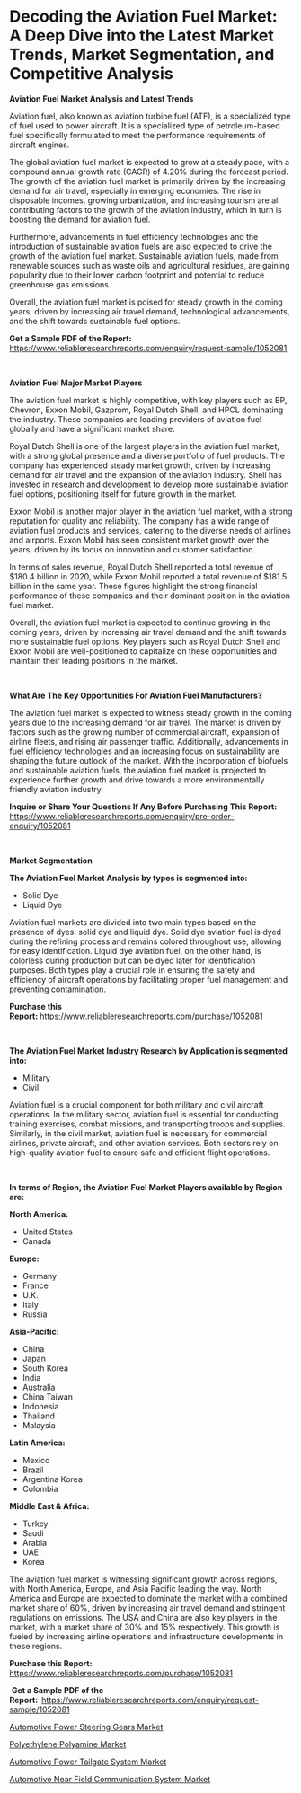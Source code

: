 <p><h1>Decoding the Aviation Fuel Market: A Deep Dive into the Latest Market Trends, Market Segmentation, and Competitive Analysis</h1></p><p><strong>Aviation Fuel Market Analysis and Latest Trends</strong></p>
<p><p>Aviation fuel, also known as aviation turbine fuel (ATF), is a specialized type of fuel used to power aircraft. It is a specialized type of petroleum-based fuel specifically formulated to meet the performance requirements of aircraft engines.</p><p>The global aviation fuel market is expected to grow at a steady pace, with a compound annual growth rate (CAGR) of 4.20% during the forecast period. The growth of the aviation fuel market is primarily driven by the increasing demand for air travel, especially in emerging economies. The rise in disposable incomes, growing urbanization, and increasing tourism are all contributing factors to the growth of the aviation industry, which in turn is boosting the demand for aviation fuel.</p><p>Furthermore, advancements in fuel efficiency technologies and the introduction of sustainable aviation fuels are also expected to drive the growth of the aviation fuel market. Sustainable aviation fuels, made from renewable sources such as waste oils and agricultural residues, are gaining popularity due to their lower carbon footprint and potential to reduce greenhouse gas emissions.</p><p>Overall, the aviation fuel market is poised for steady growth in the coming years, driven by increasing air travel demand, technological advancements, and the shift towards sustainable fuel options.</p></p>
<p><strong>Get a Sample PDF of the Report:&nbsp;</strong> <a href="https://www.reliableresearchreports.com/enquiry/request-sample/1052081">https://www.reliableresearchreports.com/enquiry/request-sample/1052081</a></p>
<p>&nbsp;</p>
<p><strong>Aviation Fuel Major Market Players</strong></p>
<p><p>The aviation fuel market is highly competitive, with key players such as BP, Chevron, Exxon Mobil, Gazprom, Royal Dutch Shell, and HPCL dominating the industry. These companies are leading providers of aviation fuel globally and have a significant market share.</p><p>Royal Dutch Shell is one of the largest players in the aviation fuel market, with a strong global presence and a diverse portfolio of fuel products. The company has experienced steady market growth, driven by increasing demand for air travel and the expansion of the aviation industry. Shell has invested in research and development to develop more sustainable aviation fuel options, positioning itself for future growth in the market.</p><p>Exxon Mobil is another major player in the aviation fuel market, with a strong reputation for quality and reliability. The company has a wide range of aviation fuel products and services, catering to the diverse needs of airlines and airports. Exxon Mobil has seen consistent market growth over the years, driven by its focus on innovation and customer satisfaction.</p><p>In terms of sales revenue, Royal Dutch Shell reported a total revenue of $180.4 billion in 2020, while Exxon Mobil reported a total revenue of $181.5 billion in the same year. These figures highlight the strong financial performance of these companies and their dominant position in the aviation fuel market.</p><p>Overall, the aviation fuel market is expected to continue growing in the coming years, driven by increasing air travel demand and the shift towards more sustainable fuel options. Key players such as Royal Dutch Shell and Exxon Mobil are well-positioned to capitalize on these opportunities and maintain their leading positions in the market.</p></p>
<p>&nbsp;</p>
<p><strong>What Are The Key Opportunities For Aviation Fuel Manufacturers?</strong></p>
<p><p>The aviation fuel market is expected to witness steady growth in the coming years due to the increasing demand for air travel. The market is driven by factors such as the growing number of commercial aircraft, expansion of airline fleets, and rising air passenger traffic. Additionally, advancements in fuel efficiency technologies and an increasing focus on sustainability are shaping the future outlook of the market. With the incorporation of biofuels and sustainable aviation fuels, the aviation fuel market is projected to experience further growth and drive towards a more environmentally friendly aviation industry.</p></p>
<p><strong>Inquire or Share Your Questions If Any Before Purchasing This Report:</strong> <a href="https://www.reliableresearchreports.com/enquiry/pre-order-enquiry/1052081">https://www.reliableresearchreports.com/enquiry/pre-order-enquiry/1052081</a></p>
<p>&nbsp;</p>
<p><strong>Market Segmentation</strong></p>
<p><strong>The Aviation Fuel Market Analysis by types is segmented into:</strong></p>
<p><ul><li>Solid Dye</li><li>Liquid Dye</li></ul></p>
<p><p>Aviation fuel markets are divided into two main types based on the presence of dyes: solid dye and liquid dye. Solid dye aviation fuel is dyed during the refining process and remains colored throughout use, allowing for easy identification. Liquid dye aviation fuel, on the other hand, is colorless during production but can be dyed later for identification purposes. Both types play a crucial role in ensuring the safety and efficiency of aircraft operations by facilitating proper fuel management and preventing contamination.</p></p>
<p><strong>Purchase this Report:&nbsp;</strong><a href="https://www.reliableresearchreports.com/purchase/1052081">https://www.reliableresearchreports.com/purchase/1052081</a></p>
<p>&nbsp;</p>
<p><strong>The Aviation Fuel Market Industry Research by Application is segmented into:</strong></p>
<p><ul><li>Military</li><li>Civil</li></ul></p>
<p><p>Aviation fuel is a crucial component for both military and civil aircraft operations. In the military sector, aviation fuel is essential for conducting training exercises, combat missions, and transporting troops and supplies. Similarly, in the civil market, aviation fuel is necessary for commercial airlines, private aircraft, and other aviation services. Both sectors rely on high-quality aviation fuel to ensure safe and efficient flight operations.</p></p>
<p>&nbsp;</p>
<p><strong>In terms of Region, the Aviation Fuel Market Players available by Region are:</strong></p>
<p>
    <p> <strong> North America: </strong>
        <ul>
            <li>United States</li>
            <li>Canada</li>
        </ul>
        </p> 
    <p> <strong> Europe: </strong>
        <ul>
            <li>Germany</li>
            <li>France</li>
            <li>U.K.</li>
            <li>Italy</li>
            <li>Russia</li>
        </ul>
        </p> 
    <p> <strong> Asia-Pacific: </strong>
        <ul>
            <li>China</li>
            <li>Japan</li>
            <li>South Korea</li>
            <li>India</li>
            <li>Australia</li>
            <li>China Taiwan</li>
            <li>Indonesia</li>
            <li>Thailand</li>
            <li>Malaysia</li>
        </ul>
        </p> 
    <p> <strong> Latin America: </strong>
        <ul>
            <li>Mexico</li>
            <li>Brazil</li>
            <li>Argentina Korea</li>
            <li>Colombia</li>
        </ul>
        </p> 
    <p> <strong> Middle East & Africa: </strong>
        <ul>
            <li>Turkey</li>
            <li>Saudi</li>
            <li>Arabia</li>
            <li>UAE</li>
            <li>Korea</li>
        </ul>
    </p>
    </p>
<p><p>The aviation fuel market is witnessing significant growth across regions, with North America, Europe, and Asia Pacific leading the way. North America and Europe are expected to dominate the market with a combined market share of 60%, driven by increasing air travel demand and stringent regulations on emissions. The USA and China are also key players in the market, with a market share of 30% and 15% respectively. This growth is fueled by increasing airline operations and infrastructure developments in these regions.</p></p>
<p><strong>Purchase this Report: </strong><a href="https://www.reliableresearchreports.com/purchase/1052081">https://www.reliableresearchreports.com/purchase/1052081</a></p>
<p>&nbsp;<strong>Get a Sample PDF of the Report:&nbsp;&nbsp;</strong><a href="https://www.reliableresearchreports.com/enquiry/request-sample/1052081">https://www.reliableresearchreports.com/enquiry/request-sample/1052081</a></p>
<p><strong></strong></p>
<p><p><a href="https://view.publitas.com/reportprime-1/global-automotive-power-steering-gears-market-size-and-market-trends-insights-and-projections-from-2023-to-2030/">Automotive Power Steering Gears Market</a></p><p><a href="https://gentle-editor-9db.notion.site/Global-Polyethylene-Polyamine-Market-by-Types-Applications-and-Major-Players-with-Regional-Growth-4c18e97b74284a579289fded9b81a1bd">Polyethylene Polyamine Market</a></p><p><a href="https://view.publitas.com/reportprime-1/automotive-power-tailgate-system-market-research-report-the-key-to-successful-business-strategy-forecasted-for-period-from-2023-2030/">Automotive Power Tailgate System Market</a></p><p><a href="https://view.publitas.com/reportprime-1/automotive-near-field-communication-system-market-offers-provide-insightful-data-for-the-time-period-from-2023-to-2030-and-also-provide-analysis-based-on-application-type-and-region/">Automotive Near Field Communication System Market</a></p></p>